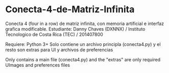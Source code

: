 Conecta-4-de-Matriz-Infinita
===========================

Conecta 4 (four in a row) de matriz infinita, con memoria artificial e interfaz grafica modificable. Estudiante: Danny Chaves (DXNNX) / Instituto Tecnologico de Costa Rica (TEC) / 201407800

Requiere: Python 3+
Solo contiene un archivo principla (conecta4.py) y el resto son extras para UI y archivos de preferencias

Only contains a main file (conecta4.py) and the "extras" are only required UImages and preferences files
